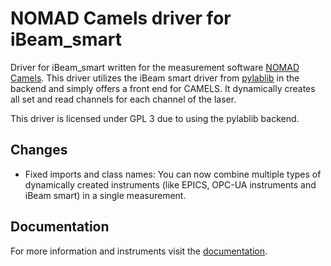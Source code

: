 # NOMAD Camels driver for iBeam_smart

Driver for iBeam_smart written for the measurement software [NOMAD Camels](https://fau-lap.github.io/NOMAD-CAMELS/).
This driver utilizes the iBeam smart driver from [pylablib](https://pylablib.readthedocs.io/en/latest/devices/Toptica.html) in the backend and simply offers a front end for CAMELS. It dynamically creates all set and read channels for each channel of the laser.

This driver is licensed under GPL 3 due to using the pylablib backend.

## Changes

- Fixed imports and class names: You can now combine multiple types of dynamically created instruments (like EPICS, OPC-UA instruments and iBeam smart) in a single measurement.

## Documentation

For more information and instruments visit the [documentation](https://fau-lap.github.io/NOMAD-CAMELS/doc/instruments/instruments.html).